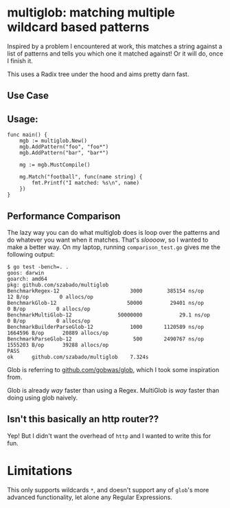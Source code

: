 # multiglob: matching multiple wildcard based patterns 

Inspired by a problem I encountered at work, this matches a string against a list of patterns and tells you which one it
matched against! Or it will do, once I finish it.

This uses a Radix tree under the hood and aims pretty darn fast.

## Use Case


## Usage:

```
func main() {
    mgb := multiglob.New()
    mgb.AddPattern("foo", "foo*")
    mgb.AddPattern("bar", "bar*")

    mg := mgb.MustCompile()

    mg.Match("football", func(name string) {
        fmt.Printf("I matched: %s\n", name)
    })
}
```

## Performance Comparison

The lazy way you can do what multiglob does is loop over the patterns and do whatever 
you want when it matches. That's _sloooow_, so I wanted to make a better way. On my 
laptop, running `comparison_test.go` gives me the following output:

```
$ go test -bench=. .
goos: darwin
goarch: amd64
pkg: github.com/szabado/multiglob
BenchmarkRegex-12               	    3000	    385154 ns/op	      12 B/op	       0 allocs/op
BenchmarkGlob-12                	   50000	     29401 ns/op	       0 B/op	       0 allocs/op
BenchmarkMultiGlob-12           	50000000	        29.1 ns/op	       0 B/op	       0 allocs/op
BenchmarkBuilderParseGlob-12    	    1000	   1120589 ns/op	 1664596 B/op	   20889 allocs/op
BenchmarkParseGlob-12           	     500	   2490767 ns/op	 1555203 B/op	   39288 allocs/op
PASS
ok  	github.com/szabado/multiglob	7.324s
```

Glob is referring to [github.com/gobwas/glob](https://github.com/gobwas/glob), which I
took some inspiration from.

Glob is already _way_ faster than using a Regex. MultiGlob is _way_ faster than doing
using glob naively.

## Isn't this basically an http router??

Yep! But I didn't want the overhead of `http` and I wanted to write this for fun.

# Limitations

This only supports wildcards `*`, and doesn't support any of `glob`'s more advanced functionality, let alone any
Regular Expressions.
